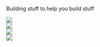 
Building stuff to help you build stuff


<div>  
 <a href = "https://coldlambda.com" target="_blank">
    <img src="https://img.shields.io/badge/-%E2%9D%84%EF%B8%8F%20coldlambda.com-blue?style=for-the-badge"/>
  </a>
<br>
  <a href = "https://mobile.twitter.com/mike_korostelev" target="_blank">
    <img src="https://img.shields.io/badge/@mike__korostelev-0078D4?style=for-the-badge&logo=twitter&logoColor=white">
  </a>
<br>
  <a href="https://www.linkedin.com/in/michaelkorostelev/" target="_blank">
    <img src="https://img.shields.io/badge/-LinkedIn-%230077B5?style=for-the-badge&logo=linkedin&logoColor=white">
  </a> 
 <br>
  <a href="https://www.mikekorostelev.com/" target="_blank">
    <img src="https://img.shields.io/badge/-mikekorostelev.com-blue?style=for-the-badge"/>
  </a> 
</div><br>
